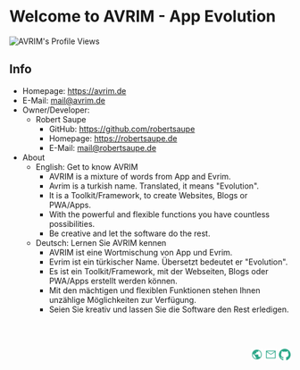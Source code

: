 # Welcome to AVRIM - App Evolution

<p align="left"><img src="https://komarev.com/ghpvc/?username=avrim&label=Views&color=brightgreen&style=for-the-badge" alt="AVRIM's Profile Views" /></p>

## Info

- Homepage: <https://avrim.de>
- E-Mail: <mail@avrim.de>
- Owner/Developer:
  - Robert Saupe
    - GitHub: <https://github.com/robertsaupe>
    - Homepage: <https://robertsaupe.de>
    - E-Mail: <mail@robertsaupe.de>
- About
  - English: Get to know AVRIM
    - AVRIM is a mixture of words from App and Evrim.
    - Avrim is a turkish name. Translated, it means "Evolution".
    - It is a Toolkit/Framework, to create Websites, Blogs or PWA/Apps.
    - With the powerful and flexible functions you have countless possibilities.
    - Be creative and let the software do the rest.
  - Deutsch: Lernen Sie AVRIM kennen
    - AVRIM ist eine Wortmischung von App und Evrim.
    - Evrim ist ein türkischer Name. Übersetzt bedeutet er "Evolution".
    - Es ist ein Toolkit/Framework, mit der Webseiten, Blogs oder PWA/Apps erstellt werden können.
    - Mit den mächtigen und flexiblen Funktionen stehen Ihnen unzählige Möglichkeiten zur Verfügung.
    - Seien Sie kreativ und lassen Sie die Software den Rest erledigen.

<br />
<br />

<p align="right">
<a href="https://avrim.de"><img alt="AVRIM | Homepage" title="AVRIM | Homepage" width="21px" src="https://raw.githubusercontent.com/avrim/.github/main/assets/material-design-icons/public_custom.svg" /></a>
<a href="mailto:mail@avrim.de"><img alt="AVRIM | Mail" title="AVRIM | Mail" width="21px" src="https://raw.githubusercontent.com/avrim/.github/main/assets/material-design-icons/mail_custom.svg" /></a>
<a href="https://github.com/avrim"><img alt="AVRIM | GitHub" title="AVRIM | GitHub" width="21px" src="https://raw.githubusercontent.com/avrim/.github/main/assets/github_custom.svg" /></a>
</p>
